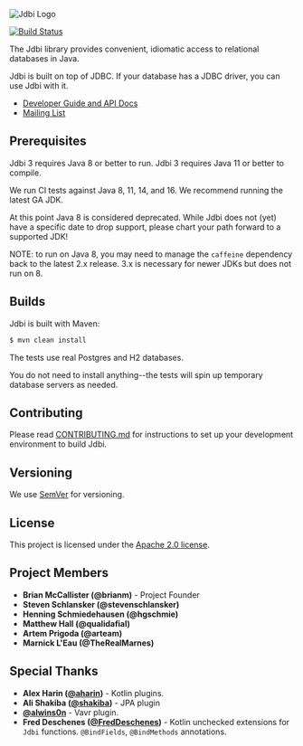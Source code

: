 ![Jdbi Logo](docs/src/adoc/images/logo.svg)

[![Build Status](https://travis-ci.org/jdbi/jdbi.svg?branch=master)](https://travis-ci.org/jdbi/jdbi)

The Jdbi library provides convenient, idiomatic access to relational databases
in Java.

Jdbi is built on top of JDBC. If your database has a JDBC driver, you can use
Jdbi with it.

* [Developer Guide and API Docs](https://jdbi.github.io/)
* [Mailing List](http://groups.google.com/group/jdbi)

## Prerequisites

Jdbi 3 requires Java 8 or better to run. Jdbi 3 requires Java 11 or better to compile.

We run CI tests against Java 8, 11, 14, and 16. We recommend running the latest GA JDK.

At this point Java 8 is considered deprecated. While Jdbi does not (yet) have a specific
date to drop support, please chart your path forward to a supported JDK!

NOTE: to run on Java 8, you may need to manage the `caffeine` dependency back to the
latest 2.x release. 3.x is necessary for newer JDKs but does not run on 8.

## Builds

Jdbi is built with Maven:

```bash
$ mvn clean install
```

The tests use real Postgres and H2 databases.

You do not need to install anything--the tests will spin up
temporary database servers as needed.

## Contributing

Please read
[CONTRIBUTING.md](https://github.com/jdbi/jdbi/blob/master/CONTRIBUTING.md)
for instructions to set up your development environment to build Jdbi.

## Versioning

We use [SemVer](http://semver.org/) for versioning.

## License

This project is licensed under the
[Apache 2.0 license](https://www.apache.org/licenses/LICENSE-2.0.html).

## Project Members

* **Brian McCallister (@brianm)** - Project Founder
* **Steven Schlansker (@stevenschlansker)**
* **Henning Schmiedehausen (@hgschmie)**
* **Matthew Hall (@qualidafial)**
* **Artem Prigoda (@arteam)**
* **Marnick L'Eau (@TheRealMarnes)**

## Special Thanks

* **Alex Harin ([@aharin](https://github.com/aharin))** - Kotlin plugins.
* **Ali Shakiba ([@shakiba](https://github.com/shakiba))** - JPA plugin
* **[@alwins0n](https://github.com/alwins0n)** - Vavr plugin.
* **Fred Deschenes ([@FredDeschenes](https://github.com/FredDeschenes))** -
  Kotlin unchecked extensions for `Jdbi` functions. `@BindFields`,
  `@BindMethods` annotations.

